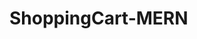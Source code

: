 # ShoppingCart-MERN

<!-- in this project backend is handled by Node JS , Express JS and MongoDB-mongoose -->
<!-- Host API port is 5000 -->

